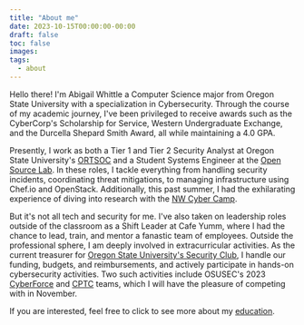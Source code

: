 ```yaml
---
title: "About me"
date: 2023-10-15T00:00:00-00:00
draft: false
toc: false
images:
tags:
  - about
---
```


Hello there! I'm Abigail Whittle a Computer Science major from Oregon State University with a specialization in Cybersecurity. Through the course of my academic journey, I've been privileged to receive awards such as the CyberCorp's Scholarship for Service, Western Undergraduate Exchange, and the Durcella Shepard Smith Award, all while maintaining a 4.0 GPA.

Presently, I work as both a Tier 1 and Tier 2 Security Analyst at Oregon State University's [ORTSOC](https://ortsoc.oregonstate.edu/) and a Student Systems Engineer at the [Open Source Lab](https://osuosl.org/). In these roles, I tackle everything from handling security incidents, coordinating threat mitigations, to managing infrastructure using Chef.io and OpenStack. Additionally, this past summer, I had the exhilarating experience of diving into research with the [NW Cyber Camp](https://www.nwcyber.camp/).

But it's not all tech and security for me. I've also taken on leadership roles outside of the classroom as a Shift Leader at Cafe Yumm, where I had the chance to lead, train, and mentor a fanastic team of employees. Outside the professional sphere, I am deeply involved in extracurricular activities. As the current treasurer for [Oregon State University's Security Club](https://osusec.org/), I handle our funding, budgets, and reimbursements, and actively participate in hands-on cybersecurity activities. Two such activities include OSUSEC's 2023 [CyberForce](https://cyberforce.energy.gov/) and [CPTC](https://cp.tc/) teams, which I will have the pleasure of competing with in November.

If you are interested, feel free to click to see more about my [education](/blog/education).
